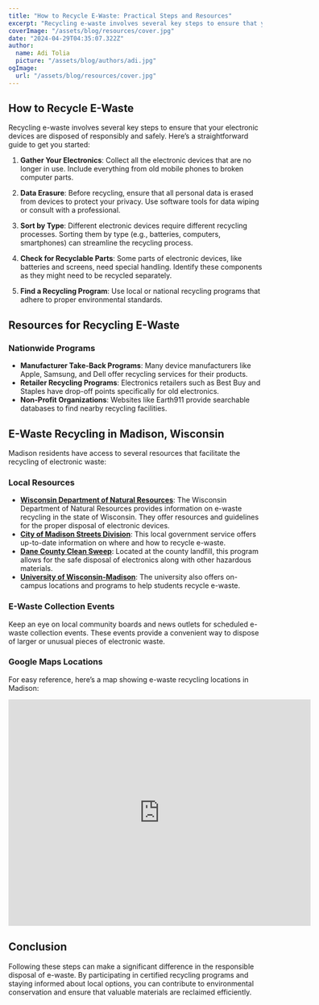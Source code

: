 ```yaml
---
title: "How to Recycle E-Waste: Practical Steps and Resources"
excerpt: "Recycling e-waste involves several key steps to ensure that your electronic devices are disposed of responsibly and safely. Here’s a straightforward guide to get you started."
coverImage: "/assets/blog/resources/cover.jpg"
date: "2024-04-29T04:35:07.322Z"
author:
  name: Adi Tolia
  picture: "/assets/blog/authors/adi.jpg"
ogImage:
  url: "/assets/blog/resources/cover.jpg"
---
```


## How to Recycle E-Waste

Recycling e-waste involves several key steps to ensure that your electronic devices are disposed of responsibly and safely. Here’s a straightforward guide to get you started:

1. **Gather Your Electronics**: Collect all the electronic devices that are no longer in use. Include everything from old mobile phones to broken computer parts.

2. **Data Erasure**: Before recycling, ensure that all personal data is erased from devices to protect your privacy. Use software tools for data wiping or consult with a professional.

3. **Sort by Type**: Different electronic devices require different recycling processes. Sorting them by type (e.g., batteries, computers, smartphones) can streamline the recycling process.

4. **Check for Recyclable Parts**: Some parts of electronic devices, like batteries and screens, need special handling. Identify these components as they might need to be recycled separately.

5. **Find a Recycling Program**: Use local or national recycling programs that adhere to proper environmental standards.

## Resources for Recycling E-Waste

### Nationwide Programs

- **Manufacturer Take-Back Programs**: Many device manufacturers like Apple, Samsung, and Dell offer recycling services for their products.
- **Retailer Recycling Programs**: Electronics retailers such as Best Buy and Staples have drop-off points specifically for old electronics.
- **Non-Profit Organizations**: Websites like Earth911 provide searchable databases to find nearby recycling facilities.

## E-Waste Recycling in Madison, Wisconsin

Madison residents have access to several resources that facilitate the recycling of electronic waste:

### Local Resources

- **[Wisconsin Department of Natural Resources](https://dnr.wisconsin.gov/topic/Ecycle)**: The Wisconsin Department of Natural Resources provides information on e-waste recycling in the state of Wisconsin. They offer resources and guidelines for the proper disposal of electronic devices.
- **[City of Madison Streets Division](https://www.cityofmadison.com/streets/recycling/computers/program.cfm)**: This local government service offers up-to-date information on where and how to recycle e-waste.
- **[Dane County Clean Sweep](https://landfill.danecounty.gov/services/clean-sweep)**: Located at the county landfill, this program allows for the safe disposal of electronics along with other hazardous materials.
- **[University of Wisconsin-Madison](https://it.wisc.edu/services/electronics-recycling/)**: The university also offers on-campus locations and programs to help students recycle e-waste.

### E-Waste Collection Events

Keep an eye on local community boards and news outlets for scheduled e-waste collection events. These events provide a convenient way to dispose of larger or unusual pieces of electronic waste.

### Google Maps Locations

For easy reference, here’s a map showing e-waste recycling locations in Madison:

<iframe
  width="600"
  height="450"
  style="border:0"
  loading="lazy"
  allowfullscreen
  referrerpolicy="no-referrer-when-downgrade"
  src="https://www.google.com/maps/embed/v1/search?key=AIzaSyAS6amZZ9UPlXFxm9Ob8n-yt8UFHVFL_VU
    &q=e-waste+recycling+locations+in+Madison+WI&zoom=10">
</iframe>

## Conclusion

Following these steps can make a significant difference in the responsible disposal of e-waste. By participating in certified recycling programs and staying informed about local options, you can contribute to environmental conservation and ensure that valuable materials are reclaimed efficiently.